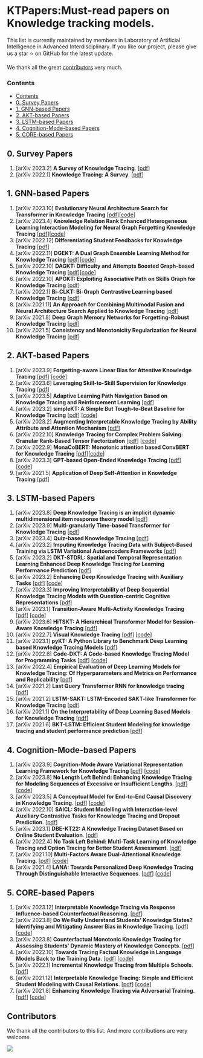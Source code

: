 # KTPapers:Must-read papers on Knowledge tracking models.

This list is currently maintained by members in Laboratory of Artificial Intelligence in Advanced Interdisciplinary. If you like our project, please give us a star ⭐ on GitHub for the latest update.

We thank all the great [contributors](#contributors) very much.


### Contents


- [Contents](#Contents)
- [0. Survey Papers](#0-survey-papers)
- [1. GNN-based Papers](#1-GNN-based-Papers)
- [2. AKT-based Papers](#2-AKT-based-Papers)
- [3. LSTM-based Papers](#3-LSTM-based-Papers)
- [4. Cognition-Mode-based Papers](#4-Cognition-Mode-based-Papers)
- [5. CORE-based Papers](#5-CORE-based-Papers)


## 0. Survey Papers
1. [arXiv 2023.2] **A Survey of Knowledge Tracing**. [[pdf](https://arxiv.org/pdf/2105.15106.pdf)]
2. [arXiv 2022.1] **Knowledge Tracing: A Survey**. [[pdf](https://arxiv.org/pdf/2201.06953.pdf)]
 

## 1. GNN-based Papers
1. [arXiv 2023.10] **Evolutionary Neural Architecture Search for Transformer in Knowledge Tracing** [[pdf](https://arxiv.org/pdf/2310.01180.pdf)][[code](https://github.com/DevilYangS/ENAS-KT)]
2. [arXiv 2023.4] **Knowledge Relation Rank Enhanced Heterogeneous Learning Interaction Modeling for Neural Graph Forgetting Knowledge Tracing** [[pdf](https://arxiv.org/pdf/2304.03945.pdf)][[code](https://github.com/destiny123456qwer/ngfkt)]
3. [arXiv 2022.12] **Differentiating Student Feedbacks for Knowledge Tracing** [[pdf](https://arxiv.org/pdf/2212.14695.pdf)]
4. [arXiv 2022.11] **DGEKT: A Dual Graph Ensemble Learning Method for Knowledge Tracing** [[pdf](https://arxiv.org/pdf/2211.12881.pdf)][[code](https://github.com/yumo216/dgekt)]
5. [arXiv 2022.10] **DAGKT: Difficulty and Attempts Boosted Graph-based Knowledge Tracing** [[pdf](https://arxiv.org/pdf/2210.15470.pdf)][[code](https://github.com/dmic-lab-hfut/dagkt)]
6. [arXiv 2022.10] **APGKT: Exploiting Associative Path on Skills Graph for Knowledge Tracing** [[pdf](https://arxiv.org/pdf/2210.08971.pdf)]
7. [arXiv 2022.1] **Bi-CLKT: Bi-Graph Contrastive Learning based Knowledge Tracing** [[pdf](https://arxiv.org/pdf/2201.09020.pdf)]
8. [arXiv 2021.11] **An Approach for Combining Multimodal Fusion and Neural Architecture Search Applied to Knowledge Tracing** [[pdf](https://arxiv.org/pdf/2111.04497.pdf)]
9. [arXiv 2021.8] **Deep Graph Memory Networks for Forgetting-Robust Knowledge Tracing** [[pdf](https://arxiv.org/pdf/2108.08105.pdf)]
10. [arXiv 2021.5] **Consistency and Monotonicity Regularization for Neural Knowledge Tracing** [[pdf](https://arxiv.org/pdf/2105.00607.pdf)]


## 2. AKT-based Papers
1. [arXiv 2023.9] **Forgetting-aware Linear Bias for Attentive Knowledge Tracing** [[pdf](https://arxiv.org/pdf/2309.14796.pdf)] [[code](https://github.com/skewondr/FoLiBi)]
2. [arXiv 2023.6] **Leveraging Skill-to-Skill Supervision for Knowledge Tracing** [[pdf](https://arxiv.org/pdf/2306.06841.pdf)]
3. [arXiv 2023.5] **Adaptive Learning Path Navigation Based on Knowledge Tracing and Reinforcement Learning** [[pdf](https://arxiv.org/pdf/2305.04475.pdf)]
4. [arXiv 2023.2] **simpleKT: A Simple But Tough-to-Beat Baseline for Knowledge Tracing** [[pdf](https://arxiv.org/pdf/2302.06881.pdf)] [[code](https://github.com/pykt-team/pykt-toolkit)]
5. [arXiv 2023.2] **Augmenting Interpretable Knowledge Tracing by Ability Attribute and Attention Mechanism** [[pdf](https://arxiv.org/pdf/2302.02146.pdf)]
6. [arXiv 2022.10] **Knowledge Tracing for Complex Problem Solving: Granular Rank-Based Tensor Factorization** [[pdf](https://arxiv.org/pdf/2210.09013.pdf)] [[code](https://github.com/persai-lab/umap2021-grate)]
7. [arXiv 2022.9] **MonaCoBERT: Monotonic attention based ConvBERT for Knowledge Tracing** [[pdf](https://arxiv.org/pdf/2208.12615.pdf)][[code](https://github.com/codingchild2424/MonaCoBERT)]
8. [arXiv 2023.3] **GPT-based Open-Ended Knowledge Tracing** [[pdf](https://arxiv.org/pdf/2203.03716.pdf)] [[code](https://github.com/lucy66666/okt)]
9. [arXiv 2021.5] **Application of Deep Self-Attention in Knowledge Tracing** [[pdf](https://arxiv.org/pdf/2105.07909.pdf)]

## 3. LSTM-based Papers
1. [arXiv 2023.8] **Deep Knowledge Tracing is an implicit dynamic multidimensional item response theory model** [[pdf](https://arxiv.org/pdf/2309.12334.pdf)]
2. [arXiv 2023.9] **Multi-granulariy Time-based Transformer for Knowledge Tracing** [[pdf](https://arxiv.org/pdf/2304.05257.pdf)]
3. [arXiv 2023.4] **Quiz-based Knowledge Tracing** [[pdf](https://arxiv.org/pdf/2304.02413.pdf)]
4. [arXiv 2023.2] **Imputing Knowledge Tracing Data with Subject-Based Training via LSTM Variational Autoencoders Frameworks** [[pdf](https://arxiv.org/pdf/2302.12910.pdf)]
5. [arXiv 2023.2] **DKT-STDRL: Spatial and Temporal Representation Learning Enhanced Deep Knowledge Tracing for Learning Performance Prediction** [[pdf](https://arxiv.org/pdf/2302.11569.pdf)]
6. [arXiv 2023.2] **Enhancing Deep Knowledge Tracing with Auxiliary Tasks** [[pdf](https://arxiv.org/pdf/2302.07942.pdf)] [[code](https://github.com/pykt-team/pykt-toolkit)]
7. [arXiv 2023.3] **Improving Interpretability of Deep Sequential Knowledge Tracing Models with Question-centric Cognitive Representations** [[pdf](https://arxiv.org/pdf/2302.06885.pdf)]
8. [arXiv 2023.1] **Transition-Aware Multi-Activity Knowledge Tracing** [[pdf](https://arxiv.org/pdf/2301.12916.pdf)] [[code](https://github.com/persai-lab/bigdata2022-tamkot)]
9. [arXiv 2023.6] **HiTSKT: A Hierarchical Transformer Model for Session-Aware Knowledge Tracing** [[pdf](https://arxiv.org/pdf/2212.12139.pdf)]
10. [arXiv 2022.7] **Visual Knowledge Tracing** [[pdf](https://arxiv.org/pdf/2207.10157.pdf)] [[code](https://github.com/nkondapa/visualknowledgetracing)]
11. [arXiv 2023.1] **pyKT: A Python Library to Benchmark Deep Learning based Knowledge Tracing Models** [[pdf](https://arxiv.org/pdf/2206.11460.pdf)]
12. [arXiv 2022.6] **Code-DKT: A Code-based Knowledge Tracing Model for Programming Tasks** [[pdf](https://arxiv.org/pdf/2206.03545.pdf)] [[code](https://github.com/yangazure/code-dkt)]
13. [arXiv 2022.4] **Empirical Evaluation of Deep Learning Models for Knowledge Tracing: Of Hyperparameters and Metrics on Performance and Replicability** [[pdf](https://arxiv.org/pdf/2112.15072.pdf)]
14. [arXiv 2021.2] **Last Query Transformer RNN for knowledge tracing** [[pdf](https://arxiv.org/pdf/2102.05038.pdf)]
15. [arXiv 2021.2] **LSTM-SAKT: LSTM-Encoded SAKT-like Transformer for Knowledge Tracing** [[pdf](https://arxiv.org/pdf/2102.00845.pdf)]
16. [arXiv 2021.1] **On the Interpretability of Deep Learning Based Models for Knowledge Tracing** [[pdf](https://arxiv.org/pdf/2101.11335.pdf)]
17. [arXiv 2021.6] **BKT-LSTM: Efficient Student Modeling for knowledge tracing and student performance prediction** [[pdf](https://arxiv.org/pdf/2012.12218.pdf)]

## 4. Cognition-Mode-based Papers
1. [arXiv 2023.9] **Cognition-Mode Aware Variational Representation Learning Framework for Knowledge Tracing** [[pdf](https://arxiv.org/pdf/2309.01179.pdf)] [[code](https://github.com/zmy-9/CMVF)]
2. [arXiv 2023.8] **No Length Left Behind: Enhancing Knowledge Tracing for Modeling Sequences of Excessive or Insufficient Lengths**. [[pdf](https://arxiv.org/pdf/2308.03488.pdf)] [[code](https://github.com/zmy-9/sfkt)]
3. [arXiv 2023.5] **A Conceptual Model for End-to-End Causal Discovery in Knowledge Tracing**. [[pdf](https://arxiv.org/pdf/2305.16165.pdf)] [[code](https://github.com/umass-ml4ed/neurips-challenge-22)]
4. [arXiv 2022.10] **SAICL: Student Modelling with Interaction-level Auxiliary Contrastive Tasks for Knowledge Tracing and Dropout Prediction**. [[pdf](https://arxiv.org/pdf/2210.09012.pdf)]
5. [arXiv 2023.1] **DBE-KT22: A Knowledge Tracing Dataset Based on Online Student Evaluation**. [[pdf](https://arxiv.org/pdf/2208.12651.pdf)]
6. [arXiv 2022.4] **No Task Left Behind: Multi-Task Learning of Knowledge Tracing and Option Tracing for Better Student Assessment**. [[pdf](https://arxiv.org/pdf/2204.14006.pdf)]
7. [arXiv 2021.10] **Multi-Factors Aware Dual-Attentional Knowledge Tracing**. [[pdf](https://arxiv.org/pdf/2108.04741.pdf)] [[code](https://github.com/zmy-9/mf-dakt)]
8. [arXiv 2021.4] **LANA: Towards Personalized Deep Knowledge Tracing Through Distinguishable Interactive Sequences**. [[pdf](https://arxiv.org/pdf/2105.06266.pdf)] [[code](https://github.com/Soptq/LANA-pytorch)]

   
## 5. CORE-based Papers  
1. [arXiv 2023.12] **Interpretable Knowledge Tracing via Response Influence-based Counterfactual Reasoning**. [[pdf](https://arxiv.org/pdf/2312.10045.pdf)]
2. [arXiv 2023.8] **Do We Fully Understand Students' Knowledge States? Identifying and Mitigating Answer Bias in Knowledge Tracing**. [[pdf](https://arxiv.org/pdf/2312.10045.pdf)] [[code](https://github.com/lucky7-code/core)]
3. [arXiv 2023.8] **Counterfactual Monotonic Knowledge Tracing for Assessing Students' Dynamic Mastery of Knowledge Concepts**. [[pdf](https://arxiv.org/pdf/2308.03377.pdf)]
4. [arXiv 2022.10] **Towards Tracing Factual Knowledge in Language Models Back to the Training Data**. [[pdf](https://arxiv.org/pdf/2205.11482.pdf)] [[code](https://github.com/ekinakyurek/influence)]
5. [arXiv 2022.1] **Incremental Knowledge Tracing from Multiple Schools**. [[pdf](https://arxiv.org/pdf/2201.06941.pdf)]
6. [arXiv 2021.12] **Interpretable Knowledge Tracing: Simple and Efficient Student Modeling with Causal Relations**. [[pdf](https://arxiv.org/pdf/2112.11209.pdf)] [[code](https://github.com/simon-tan/ikt)]
7. [arXiv 2021.8] **Enhancing Knowledge Tracing via Adversarial Training**. [[pdf](https://arxiv.org/pdf/2108.04430.pdf)] [[code](https://github.com/xiaopengguo/atkt)]


## Contributors

We thank all the contributors to this list. And more contributions are very welcome.

<a href="https://github.com/BUPT-GAMMA/GFMpapers/graphs/contributors">
  <img src="https://contrib.rocks/image?repo=BUPT-GAMMA/GFMpapers" />
</a>
